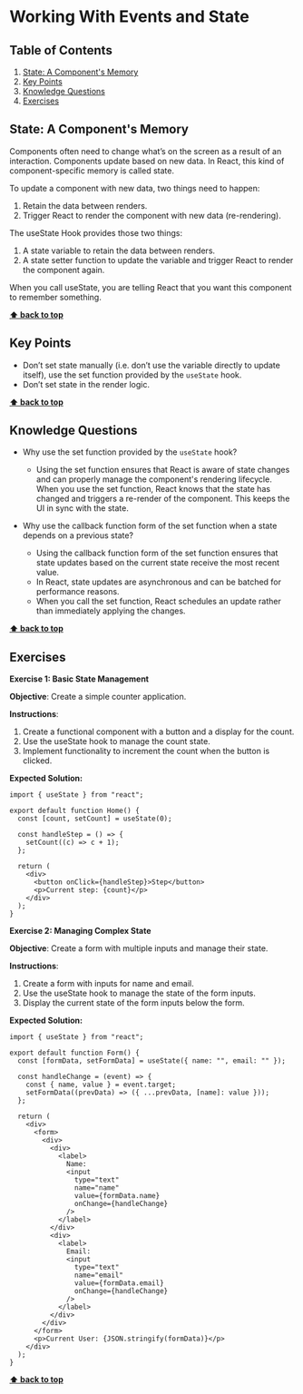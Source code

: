 # Working With Events and State

## Table of Contents

1. [State: A Component's Memory](#state-a-components-memory)
1. [Key Points](#key-points)
1. [Knowledge Questions](#knowledge-questions)
1. [Exercises](#exercises)

## State: A Component's Memory

Components often need to change what’s on the screen as a result of an interaction. Components update based on new data. In React, this kind of component-specific memory is called state.

To update a component with new data, two things need to happen:

1. Retain the data between renders.
1. Trigger React to render the component with new data (re-rendering).

The useState Hook provides those two things:

1. A state variable to retain the data between renders.
1. A state setter function to update the variable and trigger React to render the component again.

When you call useState, you are telling React that you want this component to remember something.

**[⬆ back to top](#table-of-contents)**

## Key Points

- Don’t set state manually (i.e. don’t use the variable directly to update itself), use the set function provided by the `useState` hook.
- Don’t set state in the render logic.

**[⬆ back to top](#table-of-contents)**

## Knowledge Questions

- Why use the set function provided by the `useState` hook?

  - Using the set function ensures that React is aware of state changes and can properly manage the component's rendering lifecycle. When you use the set function, React knows that the state has changed and triggers a re-render of the component. This keeps the UI in sync with the state.

- Why use the callback function form of the set function when a state depends on a previous state?

  - Using the callback function form of the set function ensures that state updates based on the current state receive the most recent value.
  - In React, state updates are asynchronous and can be batched for performance reasons.
  - When you call the set function, React schedules an update rather than immediately applying the changes.

**[⬆ back to top](#table-of-contents)**

## Exercises

**Exercise 1: Basic State Management**

**Objective**: Create a simple counter application.

**Instructions**:

1. Create a functional component with a button and a display for the count.
2. Use the useState hook to manage the count state.
3. Implement functionality to increment the count when the button is clicked.

**Expected Solution:**

```
import { useState } from "react";

export default function Home() {
  const [count, setCount] = useState(0);

  const handleStep = () => {
    setCount((c) => c + 1);
  };

  return (
    <div>
      <button onClick={handleStep}>Step</button>
      <p>Current step: {count}</p>
    </div>
  );
}
```

**Exercise 2: Managing Complex State**

**Objective**: Create a form with multiple inputs and manage their state.

**Instructions**:

1. Create a form with inputs for name and email.
2. Use the useState hook to manage the state of the form inputs.
3. Display the current state of the form inputs below the form.

**Expected Solution:**

```
import { useState } from "react";

export default function Form() {
  const [formData, setFormData] = useState({ name: "", email: "" });

  const handleChange = (event) => {
    const { name, value } = event.target;
    setFormData((prevData) => ({ ...prevData, [name]: value }));
  };

  return (
    <div>
      <form>
        <div>
          <div>
            <label>
              Name:
              <input
                type="text"
                name="name"
                value={formData.name}
                onChange={handleChange}
              />
            </label>
          </div>
          <div>
            <label>
              Email:
              <input
                type="text"
                name="email"
                value={formData.email}
                onChange={handleChange}
              />
            </label>
          </div>
        </div>
      </form>
      <p>Current User: {JSON.stringify(formData)}</p>
    </div>
  );
}
```

**[⬆ back to top](#table-of-contents)**
